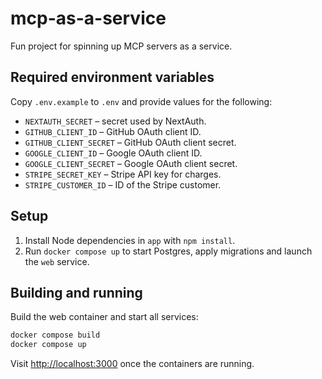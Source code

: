 # mcp-as-a-service
Fun project for spinning up MCP servers as a service.

## Required environment variables

Copy `.env.example` to `.env` and provide values for the following:

- `NEXTAUTH_SECRET` – secret used by NextAuth.
- `GITHUB_CLIENT_ID` – GitHub OAuth client ID.
- `GITHUB_CLIENT_SECRET` – GitHub OAuth client secret.
- `GOOGLE_CLIENT_ID` – Google OAuth client ID.
- `GOOGLE_CLIENT_SECRET` – Google OAuth client secret.
- `STRIPE_SECRET_KEY` – Stripe API key for charges.
- `STRIPE_CUSTOMER_ID` – ID of the Stripe customer.

## Setup

1. Install Node dependencies in `app` with `npm install`.
2. Run `docker compose up` to start Postgres, apply migrations and launch the `web` service.

## Building and running

Build the web container and start all services:

```bash
docker compose build
docker compose up
```

Visit <http://localhost:3000> once the containers are running.

